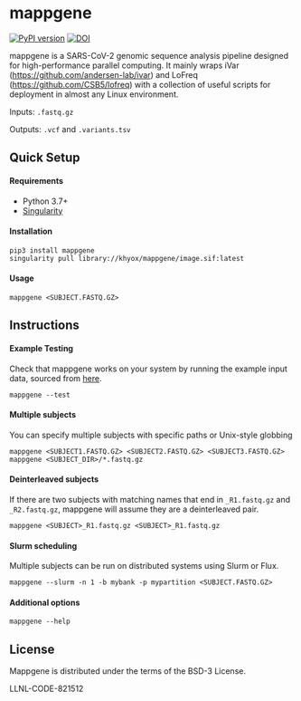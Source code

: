 mappgene
===========
[![PyPI version](https://badge.fury.io/py/mappgene.svg)](https://badge.fury.io/py/mappgene) [![DOI](https://zenodo.org/badge/367142630.svg)](https://zenodo.org/badge/latestdoi/367142630)

mappgene is a SARS-CoV-2 genomic sequence analysis pipeline designed for high-performance parallel computing. It mainly wraps iVar (https://github.com/andersen-lab/ivar) and LoFreq (https://github.com/CSB5/lofreq) with a collection of useful scripts for deployment in almost any Linux environment.

Inputs: `.fastq.gz`

Outputs: `.vcf` and `.variants.tsv`


## Quick Setup

#### Requirements

* Python 3.7+
* [Singularity](https://sylabs.io/guides/3.5/user-guide/index.html)

#### Installation
```
pip3 install mappgene
singularity pull library://khyox/mappgene/image.sif:latest
```

#### Usage
```
mappgene <SUBJECT.FASTQ.GZ>
```

## Instructions

#### Example Testing
Check that mappgene works on your system by running the example input data, sourced from [here](https://github.com/cbg-ethz/V-pipe/tree/master/tests/data/sars-cov-2/pos_MN908947_3_1/20200729/raw_data).
```
mappgene --test
```

#### Multiple subjects
You can specify multiple subjects with specific paths or Unix-style globbing
```
mappgene <SUBJECT1.FASTQ.GZ> <SUBJECT2.FASTQ.GZ> <SUBJECT3.FASTQ.GZ>
mappgene <SUBJECT_DIR>/*.fastq.gz
```

#### Deinterleaved subjects
If there are two subjects with matching names that end in `_R1.fastq.gz` and `_R2.fastq.gz`, mappgene will assume they are a deinterleaved pair.
```
mappgene <SUBJECT>_R1.fastq.gz <SUBJECT>_R1.fastq.gz
```

#### Slurm scheduling
Multiple subjects can be run on distributed systems using Slurm or Flux.
```
mappgene --slurm -n 1 -b mybank -p mypartition <SUBJECT.FASTQ.GZ>
```

#### Additional options
```
mappgene --help
```

License
-------
Mappgene is distributed under the terms of the BSD-3 License.

LLNL-CODE-821512
